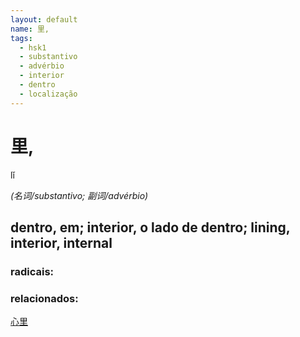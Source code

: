 ```yaml
--- 
layout: default
name: 里, 
tags: 
  - hsk1
  - substantivo
  - advérbio
  - interior
  - dentro
  - localização
--- 
```

# 里, 
lǐ  
 
*(名词/substantivo; 副词/advérbio)*  
## dentro, em; interior, o lado de dentro; lining, interior, internal 
### radicais: 
### relacionados: 
[心里](/zhengshidu/outras/心里)  
